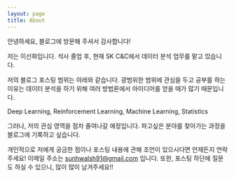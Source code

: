 ```yaml
---
layout: page
title: About
---
```




안녕하세요, 블로그에 방문해 주셔서 감사합니다! 

저는 이선화입니다. 석사 졸업 후, 현재 SK C&C에서 데이터 분석 업무를 맡고 있습니다.

저의 블로그 포스팅 범위는 아래와 같습니다. 광범위한 범위에 관심을 두고 공부를 하는 이유는 데이터 분석을 하기 위해 여러 방법론에서 아이디어를 얻을 때가 많기 때문입니다. 

<p class="message">
  Deep Learning, Reinforcement Learning, Machine Learning, Statistics
</p>

그러나, 저의 관심 영역을 점차 줄여나갈 예정입니다. 파고싶은 분야를 찾아가는 과정을 블로그에 기록하고 싶습니다. 

개인적으로 저에게 궁금한 점이나 포스팅 내용에 관해 조언이 있으시다면 언제든지 연락주세요! 이메일 주소는 sunhwalsh91@gmail.com 입니다. 또한, 포스팅 하단에 질문도 하실 수 있으니,
많이 많이 남겨주세요!!







<!-- <p class="message">
  Hey there! This page is included as an example. Feel free to customize it for your own use upon downloading. Carry on!
</p>

In the novel, *The Strange Case of Dr. Jeykll and Mr. Hyde*, Mr. Poole is Dr. Jekyll's virtuous and loyal butler. Similarly, Poole is an upstanding and effective butler that helps you build Jekyll themes. It's made by [@mdo](https://twitter.com/mdo).

There are currently two themes built on Poole:

* [Hyde](http://hyde.getpoole.com)
* [Lanyon](http://lanyon.getpoole.com)

Learn more and contribute on [GitHub](https://github.com/poole).

## Setup

Some fun facts about the setup of this project include:

* Built for [Jekyll](http://jekyllrb.com)
* Developed on GitHub and hosted for free on [GitHub Pages](https://pages.github.com)
* Coded with [Sublime Text 2](http://sublimetext.com), an amazing code editor
* Designed and developed while listening to music like [Blood Bros Trilogy](https://soundcloud.com/maddecent/sets/blood-bros-series)

Have questions or suggestions? Feel free to [open an issue on GitHub](https://github.com/poole/issues/new) or [ask me on Twitter](https://twitter.com/mdo).

Thanks for reading!
 -->